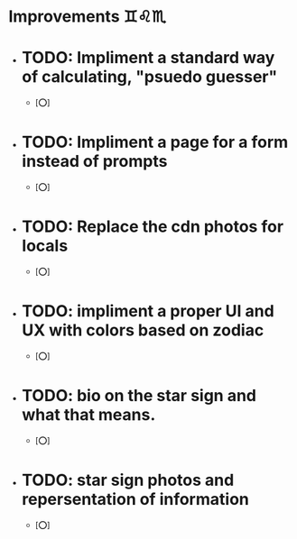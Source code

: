 # Improvements ♊♌♏
-   # TODO: Impliment a standard way of calculating, "psuedo guesser" 
    - [⭕]
-   # TODO: Impliment a page for a form instead of prompts            
    - [⭕]
-   # TODO: Replace the cdn photos for locals                         
    - [⭕]
-   # TODO: impliment a proper UI and UX with colors based on zodiac  
    - [⭕]
-   # TODO: bio on the star sign and what that means.                 
    - [⭕]
-   # TODO: star sign photos and repersentation of information        
    - [⭕]
